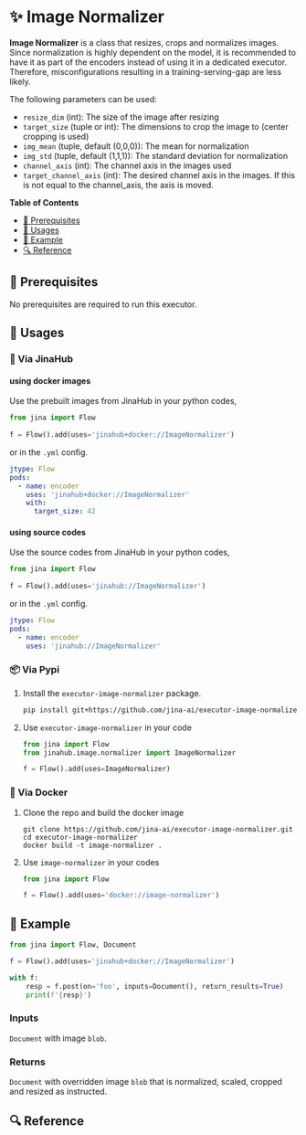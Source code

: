 # ✨ Image Normalizer

**Image Normalizer** is a class that resizes, crops and normalizes images.
Since normalization is highly dependent on the model, 
it is recommended to have it as part of the encoders instead of using it in a dedicated executor.
Therefore, misconfigurations resulting in a training-serving-gap are less likely.

The following parameters can be used:

- `resize_dim` (int): The size of the image after resizing
- `target_size` (tuple or int): The dimensions to crop the image to (center cropping is used)
- `img_mean` (tuple, default (0,0,0)): The mean for normalization
- `img_std` (tuple, default (1,1,1)): The standard deviation for normalization
- `channel_axis` (int): The channel axis in the images used
- `target_channel_axis` (int): The desired channel axis in the images. If this is not equal to the channel_axis, the axis is moved.


<!-- START doctoc generated TOC please keep comment here to allow auto update -->
<!-- DON'T EDIT THIS SECTION, INSTEAD RE-RUN doctoc TO UPDATE -->
**Table of Contents**

- [🌱 Prerequisites](#-prerequisites)
- [🚀 Usages](#-usages)
- [🎉️ Example](#%EF%B8%8F-example)
- [🔍️ Reference](#%EF%B8%8F-reference)

<!-- END doctoc generated TOC please keep comment here to allow auto update -->

## 🌱 Prerequisites

No prerequisites are required to run this executor. 

## 🚀 Usages

### 🚚 Via JinaHub

#### using docker images
Use the prebuilt images from JinaHub in your python codes, 

```python
from jina import Flow
	
f = Flow().add(uses='jinahub+docker://ImageNormalizer')
```

or in the `.yml` config.
	
```yaml
jtype: Flow
pods:
  - name: encoder
    uses: 'jinahub+docker://ImageNormalizer'
    with: 
      target_size: 42
``` 

#### using source codes
Use the source codes from JinaHub in your python codes,

```python
from jina import Flow
	
f = Flow().add(uses='jinahub://ImageNormalizer')
```

or in the `.yml` config.

```yaml
jtype: Flow
pods:
  - name: encoder
    uses: 'jinahub://ImageNormalizer'
```


### 📦️ Via Pypi

1. Install the `executor-image-normalizer` package.

	```bash
	pip install git+https://github.com/jina-ai/executor-image-normalizer.git
	```

1. Use `executor-image-normalizer` in your code

	```python
	from jina import Flow
	from jinahub.image.normalizer import ImageNormalizer
	
	f = Flow().add(uses=ImageNormalizer)
	```


### 🐳 Via Docker

1. Clone the repo and build the docker image

	```shell
	git clone https://github.com/jina-ai/executor-image-normalizer.git
	cd executor-image-normalizer
	docker build -t image-normalizer .
	```

1. Use `image-normalizer` in your codes

	```python
	from jina import Flow
	
	f = Flow().add(uses='docker://image-normalizer')
	```
	

## 🎉️ Example 


```python
from jina import Flow, Document

f = Flow().add(uses='jinahub+docker://ImageNormalizer')

with f:
    resp = f.post(on='foo', inputs=Document(), return_results=True)
    print(f'{resp}')
```

### Inputs 

`Document` with image `blob`.

### Returns

`Document` with overridden image `blob` that is normalized, scaled, cropped and resized as instructed.


## 🔍️ Reference
